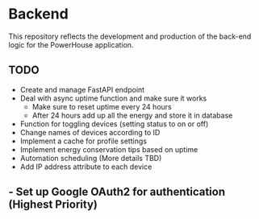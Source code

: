 # Backend
This repository reflects the development and production of the back-end logic for the PowerHouse application.

## TODO
- Create and manage FastAPI endpoint
- Deal with async uptime function and make sure it works
  - Make sure to reset uptime every 24 hours
  - After 24 hours add up all the energy and store it in database
- Function for toggling devices (setting status to on or off)
- Change names of devices according to ID
- Implement a cache for profile settings
- Implement energy conservation tips based on uptime
- Automation scheduling (More details TBD)
- Add IP address attribute to each device
## - Set up Google OAuth2 for authentication (Highest Priority)
